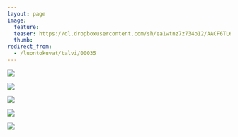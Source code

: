 ```yaml
---
layout: page
image:
  feature:
  teaser: https://dl.dropboxusercontent.com/sh/ea1wtnz7z734o12/AACF6TL6vAM_BCAKqhKz_RjPa/luontokuvat/talvi/DS40827-245px.jpg
  thumb:
redirect_from:
  - /luontokuvat/talvi/00035
---
```


[![](https://dl.dropboxusercontent.com/sh/ea1wtnz7z734o12/AACvSOfdGn7ufcZl0EqLgpvqa/luontokuvat/talvi/DS40833-800px.jpg)](https://dl.dropboxusercontent.com/sh/ea1wtnz7z734o12/AAC18IScVeB39jwrjV8rf0PIa/luontokuvat/talvi/DS40833.jpg)

[![](https://dl.dropboxusercontent.com/sh/ea1wtnz7z734o12/AACJI2rNQpp0DXMeRoVMzf9ea/luontokuvat/talvi/DS40837-800px.jpg)](https://dl.dropboxusercontent.com/sh/ea1wtnz7z734o12/AADPNfFnnX3DlJ0zZ4xj_hfBa/luontokuvat/talvi/DS40837.jpg)

[![](https://dl.dropboxusercontent.com/sh/ea1wtnz7z734o12/AAB11QCmS7zePVGKOX_XzWLVa/luontokuvat/talvi/DS40822-800px.jpg)](https://dl.dropboxusercontent.com/sh/ea1wtnz7z734o12/AAC-XeNltH77TJfYBO9nu-Qha/luontokuvat/talvi/DS40822.jpg)

[![](https://dl.dropboxusercontent.com/sh/ea1wtnz7z734o12/AAB99WF8NhDYKbuDQpVCU0kna/luontokuvat/talvi/DS40825-800px.jpg)](https://dl.dropboxusercontent.com/sh/ea1wtnz7z734o12/AAATpikYfS25oo_NGk5Ns_Hla/luontokuvat/talvi/DS40825.jpg)

[![](https://dl.dropboxusercontent.com/sh/ea1wtnz7z734o12/AABB68mMWLA1IYtiW35ZWQcca/luontokuvat/talvi/DS40827-800px.jpg)](https://dl.dropboxusercontent.com/sh/ea1wtnz7z734o12/AAA-j4vhOFYgfRAubvIK8kYta/luontokuvat/talvi/DS40827.jpg)
